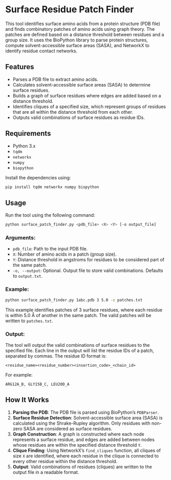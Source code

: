 # Surface Residue Patch Finder

This tool identifies surface amino acids from a protein structure (PDB file) and finds combinatory patches of amino acids using graph theory. The patches are defined based on a distance threshold between residues and a group size. It uses the BioPython library to parse protein structures, compute solvent-accessible surface areas (SASA), and NetworkX to identify residue contact networks.

## Features

- Parses a PDB file to extract amino acids.
- Calculates solvent-accessible surface areas (SASA) to determine surface residues.
- Builds a graph of surface residues where edges are added based on a distance threshold.
- Identifies cliques of a specified size, which represent groups of residues that are all within the distance threshold from each other.
- Outputs valid combinations of surface residues as residue IDs.

## Requirements

- Python 3.x
- `tqdm`
- `networkx`
- `numpy`
- `biopython`

Install the dependencies using:

```bash
pip install tqdm networkx numpy biopython
```

## Usage

Run the tool using the following command:

```bash
python surface_patch_finder.py <pdb_file> <X> <Y> [-o output_file]
```

### Arguments:

- `pdb_file`: Path to the input PDB file.
- `X`: Number of amino acids in a patch (group size).
- `Y`: Distance threshold in angstroms for residues to be considered part of the same patch.
- `-o, --output`: Optional. Output file to store valid combinations. Defaults to `output.txt`.

### Example:

```bash
python surface_patch_finder.py 1abc.pdb 3 5.0 -o patches.txt
```

This example identifies patches of 3 surface residues, where each residue is within 5.0 Å of another in the same patch. The valid patches will be written to `patches.txt`.

### Output:

The tool will output the valid combinations of surface residues to the specified file. Each line in the output will list the residue IDs of a patch, separated by commas. The residue ID format is:

```
<residue_name><residue_number><insertion_code>_<chain_id>
```

For example:

```
ARG12A_B, GLY15B_C, LEU20D_A
```

## How It Works

1. **Parsing the PDB**: The PDB file is parsed using BioPython’s `PDBParser`.
2. **Surface Residue Detection**: Solvent-accessible surface area (SASA) is calculated using the Shrake-Rupley algorithm. Only residues with non-zero SASA are considered as surface residues.
3. **Graph Construction**: A graph is constructed where each node represents a surface residue, and edges are added between nodes whose residues are within the specified distance threshold `Y`.
4. **Clique Finding**: Using NetworkX’s `find_cliques` function, all cliques of size `X` are identified, where each residue in the clique is connected to every other residue within the distance threshold.
5. **Output**: Valid combinations of residues (cliques) are written to the output file in a readable format.
